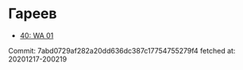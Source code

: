 # Гареев
- [40: WA 01](40.md)

Commit: 7abd0729af282a20dd636dc387c17754755279f4
 fetched at: 20201217-200219
